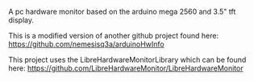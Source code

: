 A pc hardware monitor based on the arduino mega 2560 and 3.5" tft display.

This is a modified version of another github project found here: https://github.com/nemesisq3a/arduinoHwInfo

This project uses the LibreHardwareMonitorLibrary which can be found here: https://github.com/LibreHardwareMonitor/LibreHardwareMonitor
